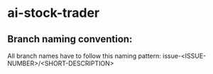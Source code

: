 # ai-stock-trader

## Branch naming convention:
All branch names have to follow this naming pattern: issue-\<ISSUE-NUMBER\>/\<SHORT-DESCRIPTION\>